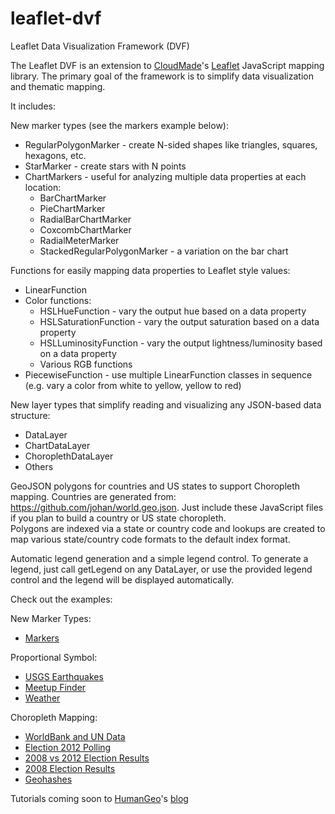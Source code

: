 leaflet-dvf
===========

Leaflet Data Visualization Framework (DVF)

The Leaflet DVF is an extension to [CloudMade][]'s [Leaflet][] JavaScript mapping library.
The primary goal of the framework is to simplify data visualization and thematic mapping.

It includes:

New marker types (see the markers example below):

* RegularPolygonMarker - create N-sided shapes like triangles, squares, hexagons, etc.
* StarMarker - create stars with N points
* ChartMarkers - useful for analyzing multiple data properties at each location:
	* BarChartMarker
	* PieChartMarker
	* RadialBarChartMarker
	* CoxcombChartMarker
	* RadialMeterMarker
	* StackedRegularPolygonMarker - a variation on the bar chart

Functions for easily mapping data properties to Leaflet style values:

* LinearFunction
* Color functions:
	* HSLHueFunction - vary the output hue based on a data property
	* HSLSaturationFunction - vary the output saturation based on a data property
	* HSLLuminosityFunction - vary the output lightness/luminosity based on a data property
	* Various RGB functions
* PiecewiseFunction - use multiple LinearFunction classes in sequence (e.g. vary a color from white to yellow, yellow to red)

New layer types that simplify reading and visualizing any JSON-based data structure:

* DataLayer
* ChartDataLayer
* ChoroplethDataLayer
* Others

GeoJSON polygons for countries and US states to support Choropleth mapping.  Countries are generated from:  https://github.com/johan/world.geo.json.
Just include these JavaScript files if you plan to build a country or US state choropleth.  
Polygons are indexed via a state or country code and lookups are created to map various state/country code formats to the default index format.

Automatic legend generation and a simple legend control.
To generate a legend, just call getLegend on any DataLayer, or use the provided legend control and the legend will be displayed automatically.

Check out the examples:

New Marker Types:
* [Markers](http://htmlpreview.github.com/?https://github.com/humangeo/leaflet-dvf/blob/master/examples/html/markers.html)

Proportional Symbol:
* [USGS Earthquakes](http://htmlpreview.github.com/?https://github.com/humangeo/leaflet-dvf/blob/master/examples/html/earthquakes.html)
* [Meetup Finder](http://htmlpreview.github.com/?https://github.com/humangeo/leaflet-dvf/blob/master/examples/html/meetups.html)
* [Weather](http://htmlpreview.github.com/?https://github.com/humangeo/leaflet-dvf/blob/master/examples/html/weather.html)

Choropleth Mapping:
* [WorldBank and UN Data](http://htmlpreview.github.com/?https://github.com/humangeo/leaflet-dvf/blob/master/examples/html/incomelevels.html)
* [Election 2012 Polling](http://htmlpreview.github.com/?https://github.com/humangeo/leaflet-dvf/blob/master/examples/html/election2012.html)
* [2008 vs 2012 Election Results](http://htmlpreview.github.com/?https://github.com/humangeo/leaflet-dvf/blob/master/examples/html/election2012results.html)
* [2008 Election Results](http://htmlpreview.github.com/?https://github.com/humangeo/leaflet-dvf/blob/master/examples/html/uselectiondata.html)
* [Geohashes](http://htmlpreview.github.com/?https://github.com/humangeo/leaflet-dvf/blob/master/examples/html/geohashes.html)

Tutorials coming soon to [HumanGeo](http://www.thehumangeo.com/)'s [blog](http://blog.thehumangeo.com)

[CloudMade]: http://www.cloudmade.com
[Leaflet]: http://leafletjs.com